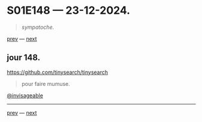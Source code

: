# S01E148 — 23-12-2024.

> *sympatoche.*

[prev](S01E147-22-12-2024.md) — [next](S01E01-29-07-2024.md)     

## jour 148.

https://github.com/tinysearch/tinysearch

> pour faire mumuse.

[@invisageable](https://twitter.com/invisageable)   

---

[prev](S01E147-22-12-2024.md) — [next](S01E01-29-07-2024.md)   
